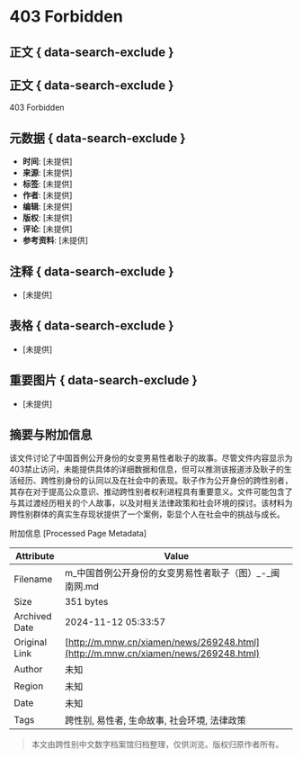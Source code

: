 # 403 Forbidden

## 正文 { data-search-exclude }


## 正文 { data-search-exclude }
403 Forbidden

## 元数据 { data-search-exclude }
- **时间**: [未提供]
- **来源**: [未提供]
- **标签**: [未提供]
- **作者**: [未提供]
- **编辑**: [未提供]
- **版权**: [未提供]
- **评论**: [未提供]
- **参考资料**: [未提供]
  
## 注释 { data-search-exclude }
- [未提供]

## 表格 { data-search-exclude }
- [未提供]

## 重要图片 { data-search-exclude }
- [未提供]

## 摘要与附加信息

<!-- tcd_abstract -->
该文件讨论了中国首例公开身份的女变男易性者耿子的故事。尽管文件内容显示为403禁止访问，未能提供具体的详细数据和信息，但可以推测该报道涉及耿子的生活经历、跨性别身份的认同以及在社会中的表现。耿子作为公开身份的跨性别者，其存在对于提高公众意识、推动跨性别者权利进程具有重要意义。文件可能包含了与其过渡经历相关的个人故事，以及对相关法律政策和社会环境的探讨。该材料为跨性别群体的真实生存现状提供了一个案例，彰显个人在社会中的挑战与成长。
<!-- tcd_abstract_end -->

附加信息 [Processed Page Metadata]

| Attribute       | Value                                  |
|-----------------|----------------------------------------|
| Filename        | m_中国首例公开身份的女变男易性者耿子（图）_-_闽南网.md                             |
| Size            | 351 bytes                           |
| Archived Date   | 2024-11-12 05:33:57                             |
| Original Link   | [http://m.mnw.cn/xiamen/news/269248.html](http://m.mnw.cn/xiamen/news/269248.html)                       |
| Author          | 未知                               |
| Region          | 未知                               |
| Date            | 未知                                 |
| Tags            | 跨性别, 易性者, 生命故事, 社会环境, 法律政策                                 |
>
> 本文由跨性别中文数字档案馆归档整理，仅供浏览。版权归原作者所有。
>